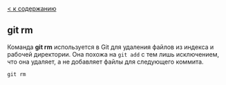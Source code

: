 [< к содержанию](./readme.md)

## git rm

Команда **git rm** используется в Git для удаления файлов из индекса и рабочей директории. 
Она похожа на ```git add``` с тем лишь исключением, 
что она удаляет, а не добавляет файлы для следующего коммита.

```bash-
git rm
```